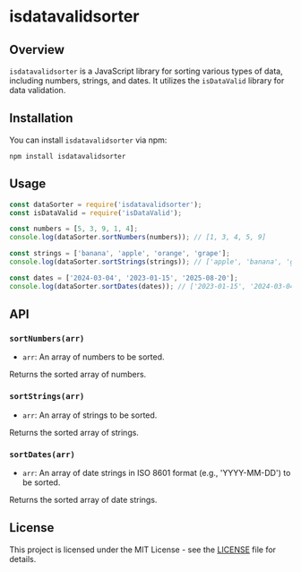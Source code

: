 # isdatavalidsorter

## Overview

`isdatavalidsorter` is a JavaScript library for sorting various types of data, including numbers, strings, and dates. It utilizes the `isDataValid` library for data validation.

## Installation

You can install `isdatavalidsorter` via npm:

```
npm install isdatavalidsorter
```

## Usage

```javascript
const dataSorter = require('isdatavalidsorter');
const isDataValid = require('isDataValid');

const numbers = [5, 3, 9, 1, 4];
console.log(dataSorter.sortNumbers(numbers)); // [1, 3, 4, 5, 9]

const strings = ['banana', 'apple', 'orange', 'grape'];
console.log(dataSorter.sortStrings(strings)); // ['apple', 'banana', 'grape', 'orange']

const dates = ['2024-03-04', '2023-01-15', '2025-08-20'];
console.log(dataSorter.sortDates(dates)); // ['2023-01-15', '2024-03-04', '2025-08-20']
```

## API

### `sortNumbers(arr)`

- `arr`: An array of numbers to be sorted.

Returns the sorted array of numbers.

### `sortStrings(arr)`

- `arr`: An array of strings to be sorted.

Returns the sorted array of strings.

### `sortDates(arr)`

- `arr`: An array of date strings in ISO 8601 format (e.g., 'YYYY-MM-DD') to be sorted.

Returns the sorted array of date strings.

## License

This project is licensed under the MIT License - see the [LICENSE](LICENSE) file for details.
